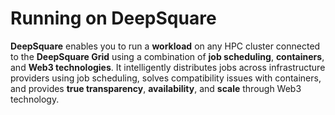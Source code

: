 # Running on DeepSquare

**DeepSquare** enables you to run a **workload** on any HPC cluster connected to the **DeepSquare Grid** using a combination of **job scheduling**, **containers**, and **Web3 technologies**. It intelligently distributes jobs across infrastructure providers using job scheduling, solves compatibility issues with containers, and provides **true transparency**, **availability**, and **scale** through Web3 technology.
